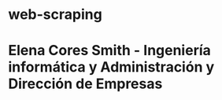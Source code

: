 # web-scraping
# Elena Cores Smith - Ingeniería informática y Administración y Dirección de Empresas